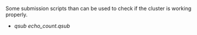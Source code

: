 Some submission scripts than can be used to check if the cluster is working properly.

* *qsub echo_count.qsub* 
